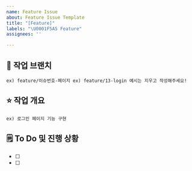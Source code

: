 ```yaml
---
name: Feature Issue
about: Feature Issue Template
title: "[Feature]"
labels: "\U0001F5A5️ Feature"
assignees: ''

---
```


## 🌸 작업 브랜치
`
ex) feature/이슈번호-페이지
ex) feature/13-login
예시는 지우고 작성해주세요!
`

## ⭐ 작업 개요
`
ex) 로그인 페이지 기능 구현
`

## 🗒️ To Do 및 진행 상황
- [ ]
- [ ]
